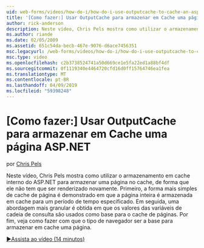 ```yaml
---
uid: web-forms/videos/how-do-i/how-do-i-use-outputcache-to-cache-an-aspnet-page
title: '[Como fazer:] Usar OutputCache para armazenar em Cache uma página ASP.NET | Microsoft Docs'
author: rick-anderson
description: Neste vídeo, Chris Pels mostra como utilizar o armazenamento em cache interno do ASP.NET para armazenar uma página no cache, de forma que ele não tem que ser renderizado novamente. Primeiro, o...
ms.author: riande
ms.date: 02/05/2009
ms.assetid: 651c54da-becb-467e-9076-d6ace7456351
msc.legacyurl: /web-forms/videos/how-do-i/how-do-i-use-outputcache-to-cache-an-aspnet-page
msc.type: video
ms.openlocfilehash: c2b3738524741a50d669ce1e5fa22ed1a88bf4df
ms.sourcegitcommit: 0f1119340e4464720cfd16d0ff15764746ea1fea
ms.translationtype: MT
ms.contentlocale: pt-BR
ms.lasthandoff: 04/09/2019
ms.locfileid: "59398248"
---
```

# <a name="how-do-i-use-outputcache-to-cache-an-aspnet-page"></a>[Como fazer:] Usar OutputCache para armazenar em Cache uma página ASP.NET

por [Chris Pels](https://twitter.com/chrispels)

Neste vídeo, Chris Pels mostra como utilizar o armazenamento em cache interno do ASP.NET para armazenar uma página no cache, de forma que ele não tem que ser renderizado novamente. Primeiro, a forma mais simples de cache de página é demonstrado em que a página inteira é armazenada em cache para um período de tempo especificado. Em seguida, uma abordagem mais granular é obtida em que os valores das variáveis de cadeia de consulta são usados como base para o cache de páginas. Por fim, veja como fazer com que o tipo de navegador ser a base para armazenar em cache uma página.

[&#9654;Assista ao vídeo (14 minutos)](https://channel9.msdn.com/Blogs/ASP-NET-Site-Videos/how-do-i-use-outputcache-to-cache-an-aspnet-page)
